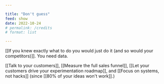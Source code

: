 ```yaml
---

title: "Don't guess"
feed: show
date: 2022-10-24
# permalink: /credits
# format: list

---
```


[[If you knew exactly what to do you would just do it (and so would your competitors)]]. You need data.

[[Talk to your customers]], [[Measure the full sales funnel]], [[Let your customers drive your experimentation roadmap]], and [[Focus on systems, not hacks]] (since [[80% of your ideas won't work]].)